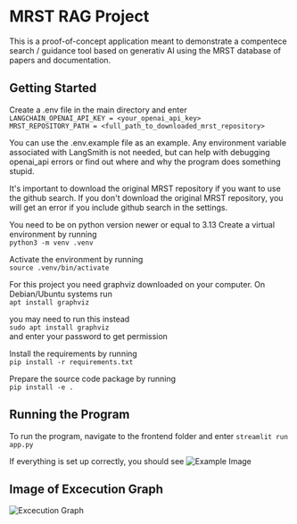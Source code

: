 # MRST RAG Project

This is a proof-of-concept application meant to demonstrate a
compentece search / guidance tool based on generativ AI using the MRST
database of papers and documentation.

## Getting Started

Create a .env file in the main directory and enter  
```LANGCHAIN_OPENAI_API_KEY = <your_openai_api_key>```  
```MRST_REPOSITORY_PATH = <full_path_to_downloaded_mrst_repository>```  

You can use the .env.example file as an example. Any environment variable associated with LangSmith is not needed,
but can help with debugging openai_api errors or find out where and why the program does something stupid.

It's important to download the original MRST repository if you want to use the github search.
If you don't download the original MRST repository, you will get an error if you include github search in the settings.

You need to be on python version newer or equal to 3.13
Create a virtual environment by running  
```python3 -m venv .venv```  

Activate the environment by running  
```source .venv/bin/activate```  

For this project you need graphviz downloaded on your computer.
On Debian/Ubuntu systems run  
```apt install graphviz```  

you may need to run this instead  
```sudo apt install graphviz```  
and enter your password to get permission

Install the requirements by running  
```pip install -r requirements.txt```  

Prepare the source code package by running  
```pip install -e .```  

## Running the Program

To run the program, navigate to the frontend folder and enter
```streamlit run app.py```  

If everything is set up correctly, you should see
![Example Image](images/app_loaded.png)

## Image of Excecution Graph

![Excecution Graph](images/graph_vizualization.png)

